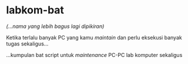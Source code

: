 # labkom-bat
_(...nama yang lebih bagus lagi dipikiran)_

Ketika terlalu banyak PC yang kamu _maintain_ dan perlu eksekusi banyak tugas sekaligus...

...kumpulan bat script untuk _maintenance_ PC-PC lab komputer sekaligus
